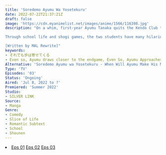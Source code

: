 ```yaml
---
title: 'Soredemo Ayumu Wa Yosetekuru'
date: 2022-07-22T21:37:21Z
draft: false
image: 'https://cdn.myanimelist.net/images/anime/1566/116398.jpg'
description: "On a whim, first-year Ayumu Tanaka quits the Kendo Club to join the illegitimate Shogi Club. Urushi Yaotome, the president of the club and a master of shogi, is thrilled to finally have a playing partner. As Ayumu's upperclassman, Urushi endeavors to be his shogi mentor and student role model. Too often, however, she finds herself blushing with embarrassment! Stone-faced and honest, Ayumu sees no issue with calling Urushi [cute.] Although Ayumu likes her, he refrains from confessing and promises himself to first beat her in a game of shogi.

Through school life and shogi games, the two students have many hilarious and heart-warming adventures. Ayumu enjoys every second with Urushi, but he is still a long way from beating her in shogi. With the commitment he made to himself, will Ayumu ever get the chance to confess his feelings to Urushi?

[Written by MAL Rewrite]"
keywords:
- それでも歩は寄せてくる
- Even so, Ayumu draws closer to the endgame, Even So, Ayumu Approaches, Soreayu
Alternative: 'Soredemo Ayumu wa Yosetekuru - When Will Ayumu Make His Move?'
Type: 'TV'
Episodes: '03'
Status: 'Ongoing'
Aired: 'Jul 8, 2022 to ?'
Premiered: 'Summer 2022'
Studio:
- SILVER LINK
Source:
- Manga
Genre:
- Comedy
- Slice of Life
- Romantic Subtext
- School
- Shounen
---
```


<div class="bc-1 d-g p-5">
<li class="d-g gg-5 gtc-e">
  <a id="allvideo" href="#" data-video="//embed.hugonime.repl.co/videokf.php?id=SoredemoAyumuWaYosetekuru/Soredemo Ayumu Wa Yosetekuru - 01" rel=nofollow">Eps 01</a>
  <a id="allvideo" href="#" data-video="//embed.hugonime.repl.co/videokf.php?id=SoredemoAyumuWaYosetekuru/Soredemo Ayumu Wa Yosetekuru - 02" rel=nofollow">Eps 02</a>
  <a id="allvideo" href="#" data-video="//embed.hugonime.repl.co/videokf.php?id=SoredemoAyumuWaYosetekuru/Soredemo Ayumu Wa Yosetekuru - 03" rel=nofollow">Eps 03</a>
</li>
</div>